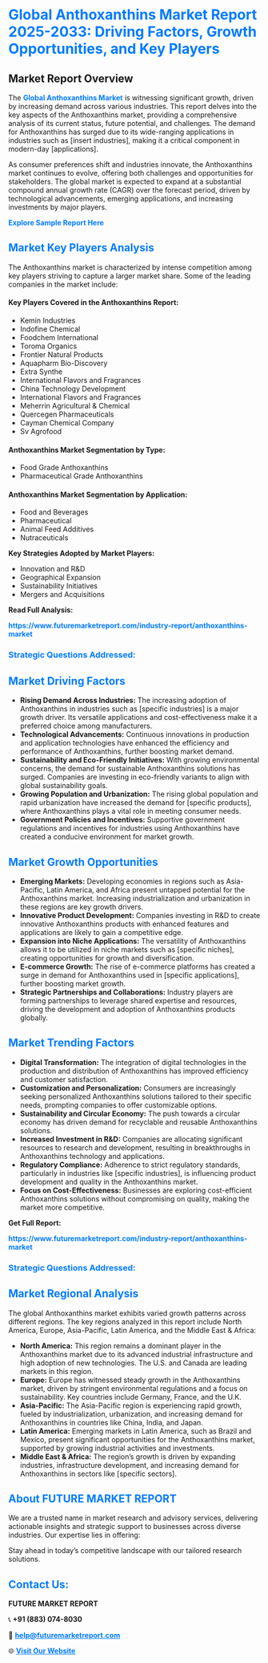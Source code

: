 <h1 style="color: #007BFF;">Global Anthoxanthins Market Report 2025-2033: Driving Factors, Growth Opportunities, and Key Players</h1>

<section id="overview">
<h2>Market Report Overview</h2>
<p>The <a href="https://www.futuremarketreport.com/industry-report/anthoxanthins-market" style="color: #007BFF; text-decoration: none;"><strong>Global Anthoxanthins Market</strong></a> is witnessing significant growth, driven by increasing demand across various industries. This report delves into the key aspects of the Anthoxanthins market, providing a comprehensive analysis of its current status, future potential, and challenges. The demand for Anthoxanthins has surged due to its wide-ranging applications in industries such as [insert industries], making it a critical component in modern-day [applications].</p>
<p>As consumer preferences shift and industries innovate, the Anthoxanthins market continues to evolve, offering both challenges and opportunities for stakeholders. The global market is expected to expand at a substantial compound annual growth rate (CAGR) over the forecast period, driven by technological advancements, emerging applications, and increasing investments by major players.</p>
</section>

<section id="overview">
<p><a href="https://www.futuremarketreport.com/request-sample/reportId=31044" style="color: #007BFF; text-decoration: none;"><strong>Explore Sample Report Here</strong></a></p>
</section>

<section id="key-players">
<h2 style="color: #007BFF;">Market Key Players Analysis</h2>
<p>The Anthoxanthins market is characterized by intense competition among key players striving to capture a larger market share. Some of the leading companies in the market include:</p>
<h4>Key Players Covered in the Anthoxanthins Report:</h4>
<ul><li>Kemin Industries</li><li>Indofine Chemical</li><li>Foodchem International</li><li>Toroma Organics</li><li>Frontier Natural Products</li><li>Aquapharm Bio-Discovery</li><li>Extra Synthe</li><li>International Flavors and Fragrances</li><li>China Technology Development</li><li>International Flavors and Fragrances</li><li>Meherrin Agricultural &amp; Chemical</li><li>Quercegen Pharmaceuticals</li><li>Cayman Chemical Company</li><li>Sv Agrofood</li></ul>
<h4>Anthoxanthins Market Segmentation by Type:</h4>
<ul><li>Food Grade Anthoxanthins</li><li>Pharmaceutical Grade Anthoxanthins</li></ul>

<h4>Anthoxanthins Market Segmentation by Application:</h4>
<ul><li>Food and Beverages</li><li>Pharmaceutical</li><li>Animal Feed Additives</li><li>Nutraceuticals</li></ul>
<p><strong>Key Strategies Adopted by Market Players:</strong></p>
<ul>
<li>Innovation and R&D</li>
<li>Geographical Expansion</li>
<li>Sustainability Initiatives</li>
<li>Mergers and Acquisitions</li>
</ul>
</section>

<section>
<p><strong>Read Full Analysis: </strong></p><a href="https://www.futuremarketreport.com/industry-report/anthoxanthins-market" style="color: #007BFF; text-decoration: none;"><strong>https://www.futuremarketreport.com/industry-report/anthoxanthins-market</strong></a>
<h3 style="color: #007BFF;">Strategic Questions Addressed:</h3>
</section>

<section id="driving-factors">
<h2 style="color: #007BFF;">Market Driving Factors</h2>
<ul>
<li><strong>Rising Demand Across Industries:</strong> The increasing adoption of Anthoxanthins in industries such as [specific industries] is a major growth driver. Its versatile applications and cost-effectiveness make it a preferred choice among manufacturers.</li>
<li><strong>Technological Advancements:</strong> Continuous innovations in production and application technologies have enhanced the efficiency and performance of Anthoxanthins, further boosting market demand.</li>
<li><strong>Sustainability and Eco-Friendly Initiatives:</strong> With growing environmental concerns, the demand for sustainable Anthoxanthins solutions has surged. Companies are investing in eco-friendly variants to align with global sustainability goals.</li>
<li><strong>Growing Population and Urbanization:</strong> The rising global population and rapid urbanization have increased the demand for [specific products], where Anthoxanthins plays a vital role in meeting consumer needs.</li>
<li><strong>Government Policies and Incentives:</strong> Supportive government regulations and incentives for industries using Anthoxanthins have created a conducive environment for market growth.</li>
</ul>
</section>

<section id="growth-opportunities">
<h2 style="color: #007BFF;">Market Growth Opportunities</h2>
<ul>
<li><strong>Emerging Markets:</strong> Developing economies in regions such as Asia-Pacific, Latin America, and Africa present untapped potential for the Anthoxanthins market. Increasing industrialization and urbanization in these regions are key growth drivers.</li>
<li><strong>Innovative Product Development:</strong> Companies investing in R&D to create innovative Anthoxanthins products with enhanced features and applications are likely to gain a competitive edge.</li>
<li><strong>Expansion into Niche Applications:</strong> The versatility of Anthoxanthins allows it to be utilized in niche markets such as [specific niches], creating opportunities for growth and diversification.</li>
<li><strong>E-commerce Growth:</strong> The rise of e-commerce platforms has created a surge in demand for Anthoxanthins used in [specific applications], further boosting market growth.</li>
<li><strong>Strategic Partnerships and Collaborations:</strong> Industry players are forming partnerships to leverage shared expertise and resources, driving the development and adoption of Anthoxanthins products globally.</li>
</ul>
</section>

<section id="trending-factors">
<h2 style="color: #007BFF;">Market Trending Factors</h2>
<ul>
<li><strong>Digital Transformation:</strong> The integration of digital technologies in the production and distribution of Anthoxanthins has improved efficiency and customer satisfaction.</li>
<li><strong>Customization and Personalization:</strong> Consumers are increasingly seeking personalized Anthoxanthins solutions tailored to their specific needs, prompting companies to offer customizable options.</li>
<li><strong>Sustainability and Circular Economy:</strong> The push towards a circular economy has driven demand for recyclable and reusable Anthoxanthins solutions.</li>
<li><strong>Increased Investment in R&D:</strong> Companies are allocating significant resources to research and development, resulting in breakthroughs in Anthoxanthins technology and applications.</li>
<li><strong>Regulatory Compliance:</strong> Adherence to strict regulatory standards, particularly in industries like [specific industries], is influencing product development and quality in the Anthoxanthins market.</li>
<li><strong>Focus on Cost-Effectiveness:</strong> Businesses are exploring cost-efficient Anthoxanthins solutions without compromising on quality, making the market more competitive.</li>
</ul>
</section>

<section>
<p><strong>Get Full Report: </strong></p><a href="https://www.futuremarketreport.com/industry-report/anthoxanthins-market" style="color: #007BFF; text-decoration: none;"><strong>https://www.futuremarketreport.com/industry-report/anthoxanthins-market</strong></a>
<h3 style="color: #007BFF;">Strategic Questions Addressed:</h3>
</section>


<section id="regional-analysis">
<h2 style="color: #007BFF;">Market Regional Analysis</h2>
<p>The global Anthoxanthins market exhibits varied growth patterns across different regions. The key regions analyzed in this report include North America, Europe, Asia-Pacific, Latin America, and the Middle East & Africa:</p>
<ul>
<li><strong>North America:</strong> This region remains a dominant player in the Anthoxanthins market due to its advanced industrial infrastructure and high adoption of new technologies. The U.S. and Canada are leading markets in this region.</li>
<li><strong>Europe:</strong> Europe has witnessed steady growth in the Anthoxanthins market, driven by stringent environmental regulations and a focus on sustainability. Key countries include Germany, France, and the U.K.</li>
<li><strong>Asia-Pacific:</strong> The Asia-Pacific region is experiencing rapid growth, fueled by industrialization, urbanization, and increasing demand for Anthoxanthins in countries like China, India, and Japan.</li>
<li><strong>Latin America:</strong> Emerging markets in Latin America, such as Brazil and Mexico, present significant opportunities for the Anthoxanthins market, supported by growing industrial activities and investments.</li>
<li><strong>Middle East & Africa:</strong> The region’s growth is driven by expanding industries, infrastructure development, and increasing demand for Anthoxanthins in sectors like [specific sectors].</li>
</ul>
</section>

<footer>
<h2 style="color: #007BFF;">About FUTURE MARKET REPORT</h2>
<p>We are a trusted name in market research and advisory services, delivering actionable insights and strategic support to businesses across diverse industries. Our expertise lies in offering:</p>

<p>Stay ahead in today’s competitive landscape with our tailored research solutions.</p>

<h2 style="color: #007BFF;">Contact Us:</h2>
<p><strong>FUTURE MARKET REPORT</strong></p>
<p>📞 <strong>+91 (883) 074-8030</strong></p>
<p>📧 <strong><a href="mailto:help@futuremarketreport.com" style="color: #007BFF;">help@futuremarketreport.com</a></strong></p>
<p>🌐 <strong><a href="https://www.futuremarketreport.com/" style="color: #007BFF;">Visit Our Website</a></strong></p>
</footer>